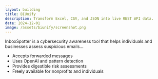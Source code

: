 ```yaml
---
layout: building
title: BIUnify
description: Transform Excel, CSV, and JSON into live REST API data.
date: 2024-12-01
image: /assets/biunify/screenshot.png
---
```


InboxSpotter is a cybersecurity awareness tool that helps individuals and businesses assess suspicious emails...

- Accepts forwarded messages
- Uses OpenAI and pattern detection
- Provides digestible risk assessments
- Freely available for nonprofits and individuals

